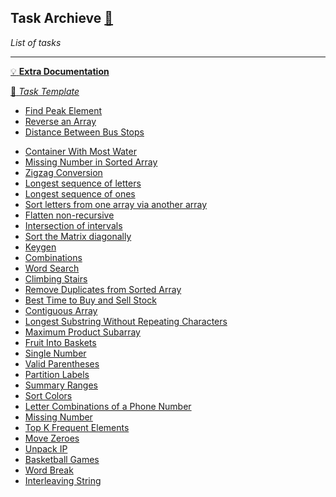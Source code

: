 ## Task Archieve [:scroll:](./task-type.md)

_List of tasks_

---

[:bulb: __Extra Documentation__](./extra-documentation.md)

[:ledger: _Task Template_](./template/README.md)

- [Find Peak Element](./find-peak-element/task.md)
- [Reverse an Array](./reverse-array/task.md)
- [Distance Between Bus Stops](./distance-between-bus-stops/task.md)
<!-- TODO: Use values as indexes (tweak it a bit to avoid counter: find a Love Triangle) -->
<!-- TODO: counter Task Type Easy Tasks here NOTE: see the medium tasks for details -->
<!-- TODO: continue refactoring: -->

- [Container With Most Water](./most-water/task.md)
- [Missing Number in Sorted Array](./missing-number-sorted-array/task.md)
- [Zigzag Conversion](./zigzag-conversion/task.md)
- [Longest sequence of letters](./longest-letter-subsequence/task.md)
- [Longest sequence of ones](./longest-sequence-of-ones/task.md)
- [Sort letters from one array via another array](./sort-letters-two-arrays/task.md)
- [Flatten non-recursive](./flatten-nonrecursive/task.md)
- [Intersection of intervals](./intersection-intervals/task.md)
- [Sort the Matrix diagonally](./matrix-diagonal-sort/task.md)
- [Keygen](./keygen/task.md)
- [Combinations](./combinations/task.md)
- [Word Search](./word-search/task.md)
- [Climbing Stairs](./climb-stairs/task.md)
- [Remove Duplicates from Sorted Array](./remove-duplicates-sorted-array/task.md)
- [Best Time to Buy and Sell Stock](./best-time-to-buy-and-sell-stock/task.md)
- [Contiguous Array](./contiguous-array/task.md)
- [Longest Substring Without Repeating Characters](./longest-substring-without-repeating-characters/task.md)
- [Maximum Product Subarray](./maximum-product-subarray/task.md)
- [Fruit Into Baskets](./fruit-into-baskets/task.md)
- [Single Number](./single-number/task.md)
- [Valid Parentheses](./valid-parentheses/task.md)
- [Partition Labels](./partition-labels/task.md)
- [Summary Ranges](./summary-ranges/task.md)
- [Sort Colors](./sort-colors/task.md)
- [Letter Combinations of a Phone Number](./letter-combinations-of-a-phone-number/task.md)
- [Missing Number](./missing-number/task.md)
- [Top K Frequent Elements](./top-k-frequent-elements/task.md)
- [Move Zeroes](./move-zeroes/task.md)
- [Unpack IP](./unpack-ip/task.md)
- [Basketball Games](./basketball-games/task.md)
- [Word Break](./word-break/task.md)
- [Interleaving String](./interleaving-string/task.md)

